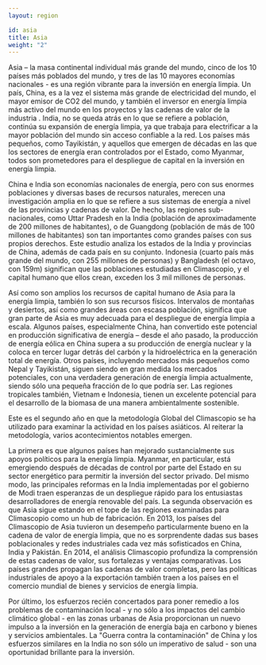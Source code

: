 ```yaml
---
layout: region

id: asia
title: Asia
weight: "2"
---
```

Asia – la masa continental individual más grande del mundo, cinco de los 10 países más poblados del mundo, y tres de las 10 mayores economías nacionales - es una región vibrante para la inversión en energía limpia. Un país, China, es a la vez el sistema más grande de electricidad del mundo, el mayor emisor de CO2 del mundo, y también el inversor en energía limpia más activo del mundo en los proyectos y las cadenas de valor de la industria . India, no se queda atrás en lo que se refiere a población, continúa su expansión de energía limpia, ya que trabaja para electrificar a la mayor población del mundo sin acceso confiable a la red. Los países más pequeños, como Tayikistán, y aquellos que emergen de décadas en las que los sectores de energía eran controlados por el Estado, como Myanmar, todos son prometedores para el despliegue de capital en la inversión en energía limpia.

China e India son economías nacionales de energía, pero con sus enormes poblaciones y diversas bases de recursos naturales, merecen una investigación amplia en lo que se refiere a sus sistemas de energía a nivel de las provincias y cadenas de valor. De hecho, las regiones sub-nacionales, como Uttar Pradesh en la India  (población de aproximadamente de 200 millones de habitantes), o de Guangdong (población de más de 100 millones de habitantes) son tan importantes como grandes países con sus propios derechos. Este estudio analiza los estados de la India y provincias de China, además de cada país en su conjunto. Indonesia (cuarto país más grande del mundo, con 255 millones de personas) y Bangladesh (el octavo, con 159m) significan que las poblaciones estudiadas en Climascopio, y el capital humano que ellos crean, exceden los 3 mil millones de personas.

Así como son amplios los recursos de capital humano de Asia para la energía limpia, también lo son sus recursos físicos. Intervalos de montañas y desiertos, así como grandes áreas con escasa población, significa que gran parte de Asia es muy adecuada para el despliegue de energía limpia a escala. Algunos países, especialmente China, han convertido este potencial en producción significativa de energía – desde el año pasado, la producción de energía eólica en China supera a su producción de energía nuclear y la coloca en tercer lugar detrás del carbón y la hidroeléctrica en la generación total de energía. Otros países, incluyendo mercados más pequeños como Nepal y Tayikistán, siguen siendo en gran medida los mercados potenciales, con una verdadera generación de energía limpia actualmente, siendo sólo una pequeña fracción de lo que podría ser. Las regiones tropicales también, Vietnam e Indonesia, tienen un excelente potencial para el desarrollo de la biomasa de una manera ambientalmente sostenible. 

Este es el segundo año en que la metodología Global del Climascopio se ha utilizado para examinar la actividad en los países asiáticos. Al reiterar la metodología, varios acontecimientos notables emergen.

La primera es que algunos países han mejorado sustancialmente sus apoyos políticos para la energía limpia. Myanmar, en particular, está emergiendo después de décadas de control por parte del Estado en su sector energético para permitir la inversión del sector privado. Del mismo modo, las principales reformas en la India implementadas  por el gobierno de Modi traen esperanzas de un despliegue rápido para los entusiastas desarrolladores de energía renovable del país. La segunda observación es que Asia sigue estando en el tope de las regiones examinadas para Climascopio como un hub de fabricación. En 2013, los países del Climascopio de Asia tuvieron un desempeño particularmente bueno en la cadena de valor de energía limpia, que no es sorprendente dadas sus bases poblacionales y redes industriales cada vez más sofisticados en China, India y Pakistán. En 2014, el análisis Climascopio profundiza la comprensión de estas cadenas de valor,  sus fortalezas y ventajas comparativas. Los países grandes propagan las cadenas de valor completas, pero las políticas industriales de apoyo a la exportación también traen a los países en el comercio mundial de bienes y servicios de energía limpia.

Por último, los esfuerzos recién concertados para poner remedio a los problemas de contaminación local - y no sólo a los impactos del cambio climático global - en las zonas urbanas de Asia proporcionan un nuevo impulso a la inversión en la generación de energía baja en carbono y bienes y servicios ambientales. La "Guerra contra la contaminación" de China y los esfuerzos similares en la India no son sólo un imperativo de salud - son una oportunidad brillante para la inversión.
